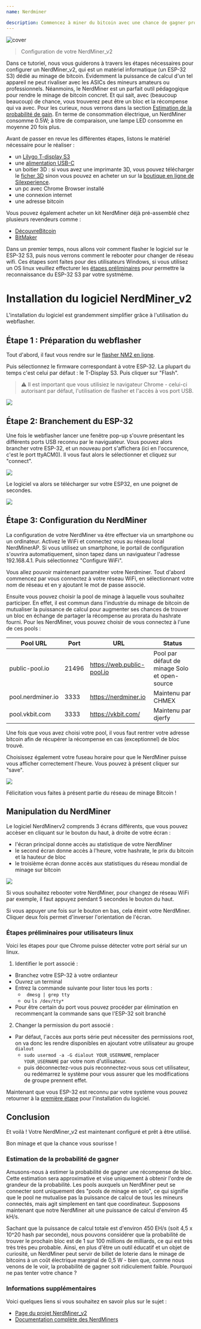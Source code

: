 ```yaml
---
name: Nerdminer

description: Commencez à miner du bitcoin avec une chance de gagner proche de 0
---
```


![cover](assets/cover.webp)

> Configuration de votre NerdMiner_v2

Dans ce tutoriel, nous vous guiderons à travers les étapes nécessaires pour configurer un NerdMiner_v2, qui est un matériel informatique (un ESP-32 S3) dédié au minage de bitcoin.
Évidemment la puissance de calcul d'un tel appareil ne peut rivaliser avec les ASICs des mineurs amateurs ou professionnels. Néanmoins, le NerdMiner est un parfait outil pédagogique pour rendre le minage de bitcoin concret. Et qui sait, avec (beaucoup beaucoup) de chance, vous trouverez peut être un bloc et la récompense qui va avec. Pour les curieux, nous verrons dans la section [Estimation de la probabilité de gain](#estimation-de-la-probabilite-de-gain). En terme de consommation électrique, un NerdMiner consomme 0.5W; à titre de comparaison, une lampe LED consomme en moyenne 20 fois plus.

Avant de passer en revue les différentes étapes, listons le matériel nécessaire pour le réaliser :

- un [Lilygo T-display S3](https://lilygo.cc/products/t-display-s3)
- une [alimentation USB-C](https://amzn.eu/d/gIOot90)
- un boitier 3D : si vous avez une imprimante 3D, vous pouvez télécharger le [ficher 3D](https://www.printables.com/model/501547-nerdminer-v2-click-case-w-buttons) sinon vous pouvez en acheter un sur la [boutique en ligne de Silexperience](https://silexperience.company.site/NerdMiner_V2-p544379757).
- un pc avec Chrome Browser installé
- une connexion internet
- une adresse bitcoin

Vous pouvez également acheter un kit NerdMiner déjà pré-assemblé chez plusieurs revendeurs comme :

- [DécouvreBitcoin](https://shop.decouvrebitcoin.com/products/nerd-miner?_pos=1&_psq=nerd&_ss=e&_v=1.0)
- [BitMaker](https://bitronics.store/shop/)

Dans un premier temps, nous allons voir comment flasher le logiciel sur le ESP-32 S3, puis nous verrons comment le rebooter pour changer de réseau wifi. Ces étapes sont faites pour des utilisateurs Windows, si vous utilisez un OS linux veuillez effecturer les [étapes préliminaires](#etapes-preliminaires-pour-utilisateurs-linux) pour permettre la reconnaissance du ESP-32 S3 par votre systmème.

# Installation du logiciel NerdMiner_v2

L'installation du logiciel est grandemment simplifier grâce à l'utilisation du webflasher.

## Étape 1 : Préparation du webflasher

Tout d'abord, il faut vous rendre sur le [flasher NM2 en ligne](https://bitmaker-hub.github.io/diyflasher/).

Puis sélectionnez le firmware correspondant à votre ESP-32. La plupart du temps c'est celui par défaut : le T-Display S3. Puis cliquer sur "Flash".

> ⚠️ Il est important que vous utilisiez le navigateur Chrome - celui-ci autorisant par défaut, l'utilisation de flasher et l'accès à vos port USB.

![](assets/webflasher.webp)

## Étape 2: Branchement du ESP-32

Une fois le webflasher lancer une fenêtre pop-up s'ouvre présentant les différents ports USB reconnu par le naviguateur.
Vous pouvez alors brancher votre ESP-32, et un nouveau port s'affichera (ici en l'occurence, c'est le port ttyACM0). Il vous faut alors le sélectionner et cliquez sur "connect".

![](assets/flasher-port-serial.webp)

Le logiciel va alors se télécharger sur votre ESP32, en une poignet de secondes.

![](assets/NM2-sucessfully-installed.webp)

## Étape 3: Configuration du NerdMiner

La configuration de votre NerdMiner va être effectuer via un smartphone ou un ordinateur.
Activez le WiFi et connectez vous au réseau local NerdMinerAP. Si vous utilisez un smartphone, le portail de configuration s'ouvrira automatiquement, sinon tapez dans un naviguateur l'adresse 192.168.4.1.
Puis sélectionnez "Configure WiFi".

Vous allez pouvoir maintenant paramétrer votre Nerdminer.
Tout d'abord commencez par vous connectez à votre réseau WiFi, en sélectionnant votre nom de réseau et en y ajoutant le mot de passe associé.

Ensuite vous pouvez choisir la pool de minage à laquelle vous souhaitez participer. En effet, il est commun dans l'industrie du minage de bitcoin de mutualiser la puissance de calcul pour augmenter ses chances de trouver un bloc en échange de partager la récompense au prorata du hashrate fourni.
Pour les NerdMiner, vous pouvez choisir de vous connectez à l'une de ces pools :

| Pool URL          | Port  | URL                        | Status                                        |
| ----------------- | ----- | -------------------------- | --------------------------------------------- |
| public-pool.io    | 21496 | https://web.public-pool.io | Pool par défaut de minage Solo et open-source |
| pool.nerdminer.io | 3333  | https://nerdminer.io       | Maintenu par CHMEX                            |
| pool.vkbit.com    | 3333  | https://vkbit.com/         | Maintenu par djerfy                           |

Une fois que vous avez choisi votre pool, il vous faut rentrer votre adresse bitcoin afin de récupérer la récompense en cas (exceptionnel) de bloc trouvé.

Choisissez également votre fuseau horaire pour que le NerdMiner puisse vous afficher correctement l'heure.
Vous pouvez à présent cliquer sur "save".

![](assets/wifi-configuration.webp)

Félicitation vous faites à présent partie du réseau de minage Bitcoin !

## Manipulation du NerdMiner

Le logiciel NerdMinerv2 comprends 3 écrans différents, que vous pouvez accèser en cliquant sur le bouton du haut, à droite de votre écran :

- l'écran principal donne accès au statistique de votre NerdMiner
- le second écran donne accès à l'heure, votre hashrate, le prix du bitcoin et la hauteur de bloc
- le troisième écran donne accès aux statistiques du réseau mondial de minage sur bitcoin

![](assets/NM2-screens.webp)

Si vous souhaitez rebooter votre NerdMiner, pour changez de réseau WiFi par exemple, il faut appuyez pendant 5 secondes le bouton du haut.

Si vous appuyer une fois sur le bouton en bas, cela éteint votre NerdMiner. Cliquer deux fois permet d'inverser l'orientation de l'écran.

### Étapes préliminaires pour utilisateurs linux

Voici les étapes pour que Chrome puisse détecter votre port sérial sur un linux.

1. Identifier le port associé :

- Branchez votre ESP-32 à votre ordianteur
- Ouvrez un terminal
- Entrez la commande suivante pour lister tous les ports :
  - ` dmesg | grep tty`
  - ou `ls /dev/tty*`
- Pour être certain du port vous pouvez procéder par élimination en recommençant la commande sans que l'ESP-32 soit branché

2. Changer la permission du port associé :

- Par défaut, l'accès aux ports série peut nécessiter des permissions root, on va donc les rendre disponibles en ajoutant votre utilisateur au groupe `dialout`
  - `sudo usermod -a -G dialout YOUR_USERNAME`, remplacer `YOUR_USERNAME` par votre nom d'utilisateur.
  - puis déconnectez-vous puis reconnectez-vous sous cet utilisateur, ou redémarrez le système pour vous assurer que les modifications de groupe prennent effet.

Maintenant que vous ESP-32 est reconnu par votre système vous pouvez retourner à la [première étape](#etape-1-preparation-du-webflasher) pour l'installation du logiciel.

## Conclusion

Et voilà ! Votre NerdMiner_v2 est maintenant configuré et prêt à être utilisé.

Bon minage et que la chance vous sourisse !

### Estimation de la probabilité de gagner

Amusons-nous à estimer la probabilité de gagner une récompense de bloc. Cette estimation sera approximative et vise uniquement à obtenir l'ordre de grandeur de la probabilité.
Les pools auxquels un NerdMiner peut se connecter sont uniquement des "pools de minage en solo", ce qui signifie que le pool ne mutualise pas la puissance de calcul de tous les mineurs connectés, mais agit simplement en tant que coordinateur.
Supposons maintenant que notre NerdMiner ait une puissance de calcul d'environ 45 kH/s.

Sachant que la puissance de calcul totale est d'environ 450 EH/s (soit 4,5 x 10^20 hash par seconde), nous pouvons considérer que la probabilité de trouver le prochain bloc est de 1 sur 100 millions de milliards, ce qui est très très très peu probable. Ainsi, en plus d'être un outil éducatif et un objet de curiosité, un NerdMiner peut servir de billet de loterie dans le minage de bitcoins à un coût électrique marginal de 0,5 W - bien que, comme nous venons de le voir, la probabilité de gagner soit ridiculement faible. Pourquoi ne pas tenter votre chance ?

### Informations supplémentaires

Voici quelques liens si vous souhaitez en savoir plus sur le sujet :

- [Page du projet NerdMiner_v2](http://github.com/BitMaker-hub/NerdMiner_v2)
- [Documentation complète des NerdMiners](https://docs.bitwater.ch/nerd-miner-v2/)
